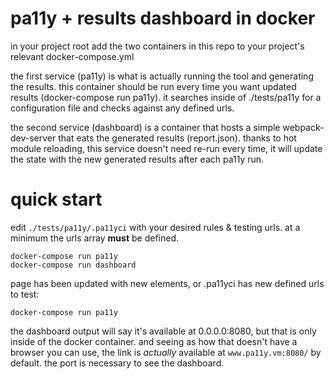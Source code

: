 # pa11y + results dashboard in docker

in your project root add the two containers in this repo to your project's relevant docker-compose.yml

the first service (pa11y) is what is actually running the tool and generating the results. this container should be run every time you want updated results (docker-compose run pa11y). it searches inside of ./tests/pa11y for a configuration file and checks against any defined urls.

the second service (dashboard) is a container that hosts a simple webpack-dev-server that eats the generated results (report.json). thanks to hot module reloading, this service doesn't need re-run every time, it will update the state with the new generated results after each pa11y run.

# quick start

edit `./tests/pa11y/.pa11yci` with your desired rules & testing urls. at a minimum the urls array **must** be defined.

    docker-compose run pa11y
    docker-compose run dashboard

page has been updated with new elements, or .pa11yci has new defined urls to test:

    docker-compose run pa11y

the dashboard output will say it's available at 0.0.0.0:8080, but that is only inside of the docker container. and seeing as how that doesn't have a browser you can use, the link is _actually_ available at `www.pa11y.vm:8080/` by default. the port is necessary to see the dashboard.
